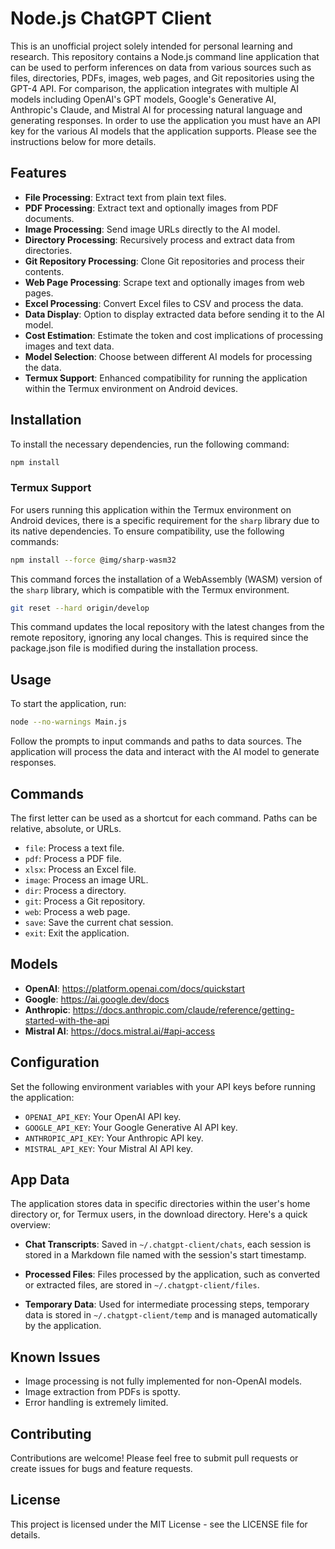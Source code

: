 # Node.js ChatGPT Client

This is an unofficial project solely intended for personal learning and research. This repository contains a Node.js command line application that can be used to perform inferences on data from various sources such as files, directories, PDFs, images, web pages, and Git repositories using the GPT-4 API. For comparison, the application integrates with multiple AI models including OpenAI's GPT models, Google's Generative AI, Anthropic's Claude, and Mistral AI for processing natural language and generating responses. In order to use the application you must have an API key for the various AI models that the application supports. Please see the instructions below for more details.

## Features

- **File Processing**: Extract text from plain text files.
- **PDF Processing**: Extract text and optionally images from PDF documents.
- **Image Processing**: Send image URLs directly to the AI model.
- **Directory Processing**: Recursively process and extract data from directories.
- **Git Repository Processing**: Clone Git repositories and process their contents.
- **Web Page Processing**: Scrape text and optionally images from web pages.
- **Excel Processing**: Convert Excel files to CSV and process the data.
- **Data Display**: Option to display extracted data before sending it to the AI model.
- **Cost Estimation**: Estimate the token and cost implications of processing images and text data.
- **Model Selection**: Choose between different AI models for processing the data.
- **Termux Support**: Enhanced compatibility for running the application within the Termux environment on Android devices.

## Installation

To install the necessary dependencies, run the following command:

```bash
npm install
```

### Termux Support

For users running this application within the Termux environment on Android devices, there is a specific requirement for the `sharp` library due to its native dependencies. To ensure compatibility, use the following commands:

```bash
npm install --force @img/sharp-wasm32
```

This command forces the installation of a WebAssembly (WASM) version of the `sharp` library, which is compatible with the Termux environment.

```bash
git reset --hard origin/develop
```

This command updates the local repository with the latest changes from the remote repository, ignoring any local changes. This is required since the package.json file is modified during the installation process.

## Usage

To start the application, run:

```bash
node --no-warnings Main.js
```

Follow the prompts to input commands and paths to data sources. The application will process the data and interact with the AI model to generate responses.

## Commands

The first letter can be used as a shortcut for each command. Paths can be relative, absolute, or URLs.

- `file`: Process a text file.
- `pdf`: Process a PDF file.
- `xlsx`: Process an Excel file.
- `image`: Process an image URL.
- `dir`: Process a directory.
- `git`: Process a Git repository.
- `web`: Process a web page.
- `save`: Save the current chat session.
- `exit`: Exit the application.

## Models

- **OpenAI**: https://platform.openai.com/docs/quickstart
- **Google**: https://ai.google.dev/docs
- **Anthropic**: https://docs.anthropic.com/claude/reference/getting-started-with-the-api
- **Mistral AI**: https://docs.mistral.ai/#api-access

## Configuration

Set the following environment variables with your API keys before running the application:

- `OPENAI_API_KEY`: Your OpenAI API key.
- `GOOGLE_API_KEY`: Your Google Generative AI API key.
- `ANTHROPIC_API_KEY`: Your Anthropic API key.
- `MISTRAL_API_KEY`: Your Mistral AI API key.

## App Data

The application stores data in specific directories within the user's home directory or, for Termux users, in the download directory. Here's a quick overview:

- **Chat Transcripts**: Saved in `~/.chatgpt-client/chats`, each session is stored in a Markdown file named with the session's start timestamp.

- **Processed Files**: Files processed by the application, such as converted or extracted files, are stored in `~/.chatgpt-client/files`.

- **Temporary Data**: Used for intermediate processing steps, temporary data is stored in `~/.chatgpt-client/temp` and is managed automatically by the application.

## Known Issues

- Image processing is not fully implemented for non-OpenAI models.
- Image extraction from PDFs is spotty.
- Error handling is extremely limited.

## Contributing

Contributions are welcome! Please feel free to submit pull requests or create issues for bugs and feature requests.

## License

This project is licensed under the MIT License - see the LICENSE file for details.
